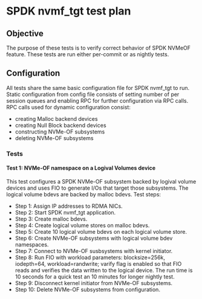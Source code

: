 # SPDK nvmf_tgt test plan

## Objective
The purpose of these tests is to verify correct behavior of SPDK NVMeOF
feature.
These tests are run either per-commit or as nightly tests.

## Configuration
All tests share the same basic configuration file for SPDK nvmf_tgt to run.
Static configuration from config file consists of setting number of per session
queues and enabling RPC for further configuration via RPC calls.
RPC calls used for dynamic configuration consist:
- creating Malloc backend devices
- creating Null Block backend devices
- constructing NVMe-OF subsystems
- deleting NVMe-OF subsystems

### Tests

#### Test 1: NVMe-OF namespace on a Logival Volumes device
This test configures a SPDK NVMe-OF subsystem backed by logival volume
devices and uses FIO to generate I/Os that target those subsystems.
The logical volume bdevs are backed by malloc bdevs.
Test steps:
- Step 1: Assign IP addresses to RDMA NICs.
- Step 2: Start SPDK nvmf_tgt application.
- Step 3: Create malloc bdevs.
- Step 4: Create logical volume stores on malloc bdevs.
- Step 5: Create 10 logical volume bdevs on each logical volume store.
- Step 6: Create NVMe-OF subsystems with logical volume bdev namespaces.
- Step 7: Connect to NVMe-OF susbsystems with kernel initiator.
- Step 8: Run FIO with workload parameters: blocksize=256k, iodepth=64,
workload=randwrite; varify flag is enabled so that FIO reads and verifies
the data written to the logical device. The run time is 10 seconds for a
quick test an 10 minutes for longer nightly test.
- Step 9: Disconnect kernel initiator from NVMe-OF subsystems.
- Step 10: Delete NVMe-OF subsystems from configuration.
